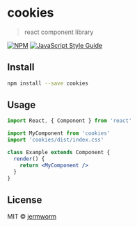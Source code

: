 # cookies

> react component library

[![NPM](https://img.shields.io/npm/v/cookies.svg)](https://www.npmjs.com/package/cookies) [![JavaScript Style Guide](https://img.shields.io/badge/code_style-standard-brightgreen.svg)](https://standardjs.com)

## Install

```bash
npm install --save cookies
```

## Usage

```jsx
import React, { Component } from 'react'

import MyComponent from 'cookies'
import 'cookies/dist/index.css'

class Example extends Component {
  render() {
    return <MyComponent />
  }
}
```

## License

MIT © [jermworm](https://github.com/jermworm)
